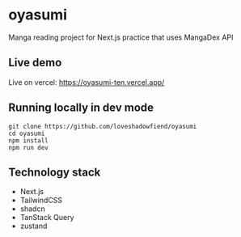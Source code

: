 # oyasumi

Manga reading project for Next.js practice that uses MangaDex API

## Live demo

Live on vercel: https://oyasumi-ten.vercel.app/

## Running locally in dev mode

```
git clone https://github.com/loveshadowfiend/oyasumi
cd oyasumi
npm install
npm run dev
```

## Technology stack

-   Next.js
-   TailwindCSS
-   shadcn
-   TanStack Query
-   zustand
